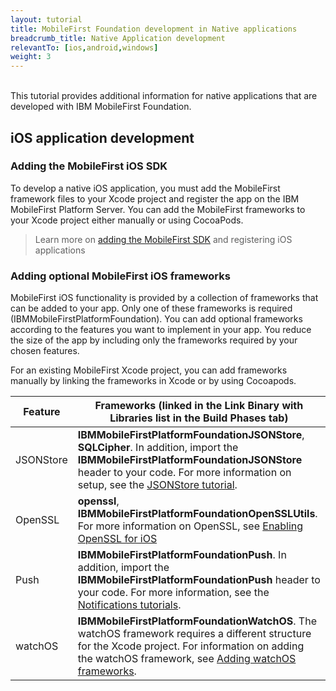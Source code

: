 ```yaml
---
layout: tutorial
title: MobileFirst Foundation development in Native applications
breadcrumb_title: Native Application development
relevantTo: [ios,android,windows]
weight: 3
---
```

<br/>
This tutorial provides additional information for native applications that are developed with IBM MobileFirst Foundation.

## iOS application development

### Adding the MobileFirst iOS SDK
To develop a native iOS application, you must add the MobileFirst framework files to your Xcode project and register the app on the IBM MobileFirst Platform Server. You can add the MobileFirst frameworks to your Xcode project either manually or using CocoaPods.

> Learn more on [adding the MobileFirst SDK](../adding-the-mfpf-sdk/ios) and registering iOS applications

### Adding optional MobileFirst iOS frameworks
MobileFirst iOS functionality is provided by a collection of frameworks that can be added to your app. Only one of these frameworks is required (IBMMobileFirstPlatformFoundation). You can add optional frameworks according to the features you want to implement in your app. You reduce the size of the app by including only the frameworks required by your chosen features.

For an existing MobileFirst Xcode project, you can add frameworks manually by linking the frameworks in Xcode or by using Cocoapods.

| Feature                                            | Frameworks (linked in the Link Binary with Libraries list in the Build Phases tab) | 
|----------------------------------------------------|------------------------------------------------------------------------------------|
| JSONStore                                          | **IBMMobileFirstPlatformFoundationJSONStore**, **SQLCipher**. In addition, import the **IBMMobileFirstPlatformFoundationJSONStore** header to your code. For more information on setup, see the [JSONStore tutorial](../jsonstore/ios). |
| OpenSSL                                            | **openssl**, **IBMMobileFirstPlatformFoundationOpenSSLUtils**. For more information on OpenSSL, see [Enabling OpenSSL for iOS](enabling-openssl-in-ios) |
| Push                                               | **IBMMobileFirstPlatformFoundationPush**. In addition, import the **IBMMobileFirstPlatformFoundationPush** header to your code. For more information, see the [Notifications tutorials](../notifications). |
| watchOS                                            | **IBMMobileFirstPlatformFoundationWatchOS**. The watchOS framework requires a different structure for the Xcode project. For information on adding the watchOS framework, see [Adding watchOS frameworks](/watchos). |